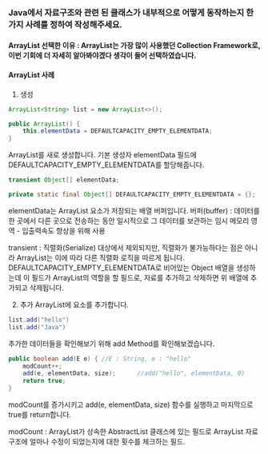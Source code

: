 
### Java에서 자료구조와 관련 된 클래스가 내부적으로 어떻게 동작하는지 한 가지 사례를 정하여 작성해주세요.

#### ArrayList 선택한 이유 : ArrayList는 가장 많이 사용했던 Collection Framework로, 이번 기회에 더 자세히 알아봐야겠다 생각이 들어 선택하였습니다. 

#### ArrayList 사례
1. 생성
```java
ArrayList<String> list = new ArrayList<>();

public ArrayList() {  
    this.elementData = DEFAULTCAPACITY_EMPTY_ELEMENTDATA;  
}
```
ArrayList를 새로 생성합니다. 
기본 생성자 elementData 필드에 DEFAULTCAPACITY_EMPTY_ELEMENTDATA를 할당해줍니다. 


```java
transient Object[] elementData;

private static final Object[] DEFAULTCAPACITY_EMPTY_ELEMENTDATA = {};
```
elementData는 ArrayList 요소가 저장되는 배열 버퍼입니다. 
버퍼(buffer) : 데이터를 한 곳에서 다른 곳으로 전송하는 동안 일시적으로 그 데이터를 보관하는 임시 메모리 영역 - 입출력속도 향상을 위해 사용

transient : 직렬화(Serialize) 대상에서 제외되지만, 직렬화가 불가능하다는 점은 아니라 ArrayList는 이에 따라 다른 직렬화 로직을 따르게 됩니다. 
DEFAULTCAPACITY_EMPTY_ELEMENTDATA로 비어있는 Object 배열을 생성하는데 이 필드가 ArrayList의 역할을 할 필드로, 
자료를 추가하고 삭제하면 위 배열에 추가되고 삭제됩니다. 

2. 추가 
ArrayList에 요소를 추가합니다. 

```java
list.add("hello")
list.add("Java")
```

추가한 데이터들을 확인해보기 위해 add Method를 확인해보겠습니다. 

```java
public boolean add(E e) { //E : String, e : "hello"
	modCount++;
	add(e, elementData, size);		//add("hello", elementData, 0)
	return true;
}
```
modCount를 증가시키고 add(e, elementData, size) 함수를 실행하고 
마지막으로 true를 return합니다. 

modCount : ArrayList가 상속한 AbstractList 클래스에 있는 필드로 ArrayList 자료구조에 얼마나 수정이 되었는지에 대한 횟수를 체크하는 필드. 


